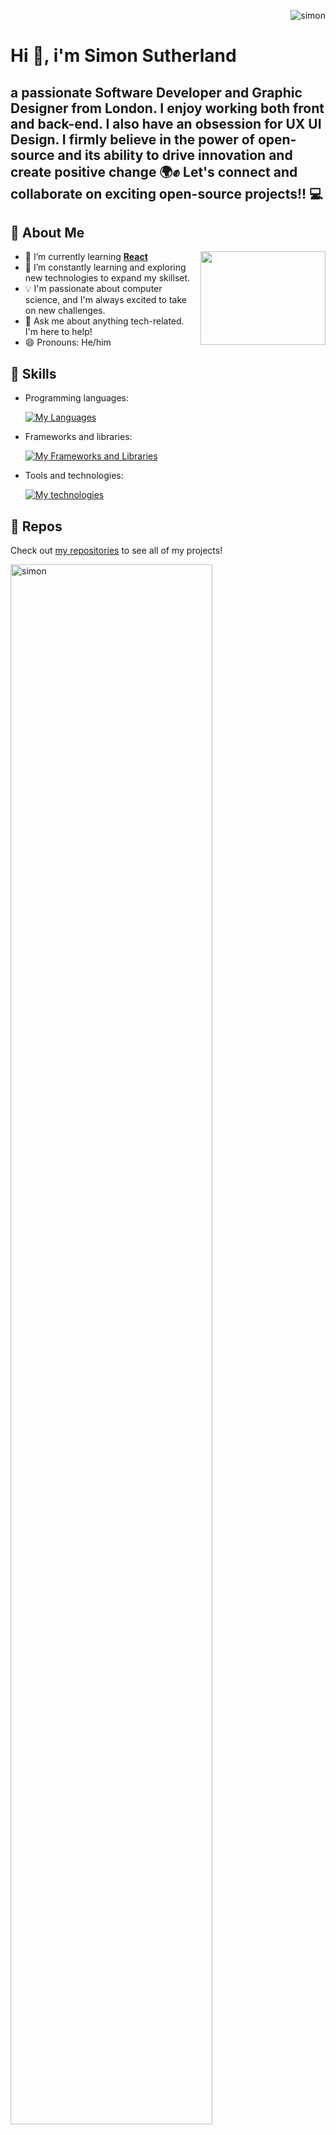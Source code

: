 <p align="right"> <img src="https://komarev.com/ghpvc/?username=azro1&label=Profile%20views&color=0e75b6&style=flat" alt="simon" /> </p>

<h1 align="left">Hi 👋, i'm Simon Sutherland</h1>

## a passionate Software Developer and Graphic Designer from London. I enjoy working both front and back-end. I also have an obsession for UX UI Design. I firmly believe in the power of open-source and its ability to drive innovation and create positive change 🌍✊ Let's connect and collaborate on exciting open-source projects!! 💻

## 🚀 About Me

<img src="https://www.gifart.de/animationen/computer/computer-animierte-gifs-36.gif" width="200" height="150" align="right" />

- 🔭 I’m currently learning <a href="https://react.dev/"><strong>React</strong></a>
- 🌱 I’m constantly learning and exploring new technologies to expand my skillset.
- 💡 I'm passionate about computer science, and I'm always excited to take on new challenges.
- 💬 Ask me about anything tech-related. I'm here to help!
- 😄 Pronouns: He/him

## 💼 Skills

- Programming languages:

  [![My Languages](https://skillicons.dev/icons?i=html,css,js,php)](https://skillicons.dev)
- Frameworks and libraries:

  [![My Frameworks and Libraries](https://skillicons.dev/icons?i=jquery,react,express,bootstrap,materialui)](https://skillicons.dev)

- Tools and technologies:

  [![My technologies](https://skillicons.dev/icons?i=git,nodejs,mongodb,redis,figma,github,stackoverflow,bash,postman,firebase,visualstudio,linux,discord)](https://skillicons.dev)

## 📂 Repos

Check out <a href="https://github.com/azro1">my repositories</a> to see all of my projects!

<p align="left"> <a href="https://github.com/azro1/github-profile-trophy"><img src="https://github-profile-trophy.vercel.app/?username=azro1&row=1&column=8&theme=tokyonight" alt="simon" width="80%" /></a> </p>

## 🫂 Let's Connect

<a href="https://www.youtube.com/channel/UCSK7zfwlgMq3r88lkchHsSw">
  <img src="https://raw.githubusercontent.com/rahuldkjain/github-profile-readme-generator/master/src/images/icons/Social/youtube.svg" alt="codedynamics" height="30" width="40" max-width="100%" />
</a>
<a href="https://www.linkedin.com/in/simon-sutherland-b33065178">
  <img src="https://raw.githubusercontent.com/rahuldkjain/github-profile-readme-generator/master/src/images/icons/Social/linked-in-alt.svg" alt="simon sutherland linkedin" height="30" width="40" />
</a>
<a href="https://www.instagram.com/in/simon-sutherland-b33065178">
  <img src="https://raw.githubusercontent.com/rahuldkjain/github-profile-readme-generator/master/src/images/icons/Social/instagram.svg" alt="simon sutherland instagram" height="30" width="40" />
</a><br><br>

Feel free to reach out if you have any questions, collaboration ideas, or just want to have a chat. I'm always open to connecting with fellow developers and enthusiasts!

Email: azro1.development@gmail.com

## 🌟 Fun Fact

<img src="https://www.gifart.de/animationen/computer/computer-animierte-gifs-50.gif" width="200" height="150" align="center" />

## "Whenever I encounter a challenging programming problem 😟 I enjoy taking a step back and approaching it from different angles. I often find that taking a break, going for a walk, or even engaging in a completely unrelated activity helps me come up with creative and innovative solutions to the problem at hand."   

## 📊 My Stats

![Top Langs](https://github-readme-stats.vercel.app/api/top-langs/?username=azro1&layout=pie&theme=tokyonight)

<img src="https://www.gifart.de/animationen/computer/computer-animierte-gifs-46.gif" width="250" height="200" align="right" />

![GitHub stats](https://github-readme-stats.vercel.app/api?username=azro1&show_icons=true&theme=tokyonight)

![GitHub Streak](https://streak-stats.demolab.com/?user=azro1&theme=tokyonight)


Thanks for stopping by and taking the time to explore my profile. Have a great day! 😄
